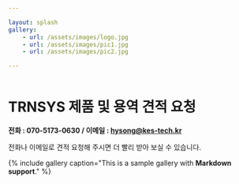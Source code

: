 ```yaml
---

layout: splash
gallery:
	- url: /assets/images/logo.jpg
    - url: /assets/images/pic1.jpg
    - url: /assets/images/pic2.jpg  

---
```

<figure claass="align-center">
	<img src="{{ site.url }}/assets/images/splash.png" alt="">
</figure>

# TRNSYS 제품 및 용역 견적 요청
**전화 : 070-5173-0630 / 이메일 : hysong@kes-tech.kr**

전화나 이메일로 견적 요청해 주시면 더 빨리 받아 보실 수 있습니다. 

{% include gallery caption="This is a sample gallery with **Markdown support**." %}


<!-- * 카카오맵 - 지도퍼가기 -->
<!-- 1. 지도 노드 -->
<div id="daumRoughmapContainer1708177449511" class="root_daum_roughmap root_daum_roughmap_landing"></div>

<!--
	2. 설치 스크립트
	* 지도 퍼가기 서비스를 2개 이상 넣을 경우, 설치 스크립트는 하나만 삽입합니다.
-->
<script charset="UTF-8" class="daum_roughmap_loader_script" src="https://ssl.daumcdn.net/dmaps/map_js_init/roughmapLoader.js"></script>

<!-- 3. 실행 스크립트 -->
<script charset="UTF-8">
	new daum.roughmap.Lander({
		"timestamp" : "1708177449511",
		"key" : "2i5up",
		"mapWidth" : "640",
		"mapHeight" : "360"
	}).render();
</script>